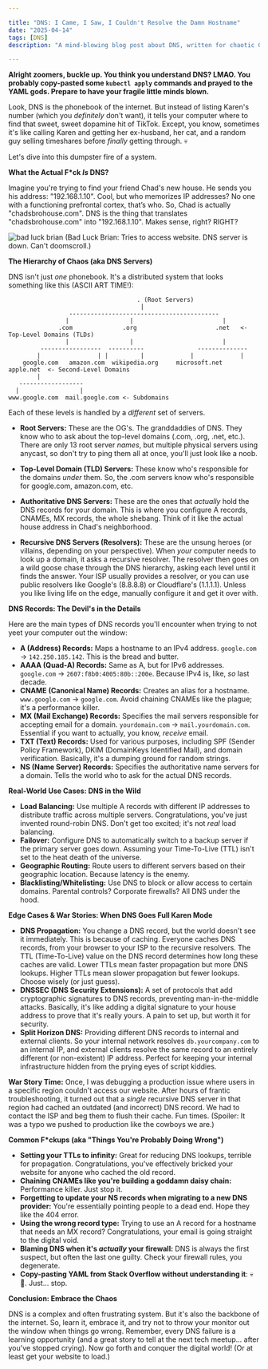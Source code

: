 ```yaml
---

title: "DNS: I Came, I Saw, I Couldn't Resolve the Damn Hostname"
date: "2025-04-14"
tags: [DNS]
description: "A mind-blowing blog post about DNS, written for chaotic Gen Z engineers."

---
```


**Alright zoomers, buckle up. You think you understand DNS? LMAO. You probably copy-pasted some `kubectl apply` commands and prayed to the YAML gods. Prepare to have your fragile little minds blown.**

Look, DNS is the phonebook of the internet. But instead of listing Karen's number (which you *definitely* don't want), it tells your computer where to find that sweet, sweet dopamine hit of TikTok. Except, you know, sometimes it's like calling Karen and getting her ex-husband, her cat, and a random guy selling timeshares before *finally* getting through. 💀

Let's dive into this dumpster fire of a system.

**What the Actual F*ck *Is* DNS?**

Imagine you're trying to find your friend Chad's new house. He sends you his address: "192.168.1.10". Cool, but who memorizes IP addresses? No one with a functioning prefrontal cortex, that’s who. So, Chad is actually "chadsbrohouse.com". DNS is the thing that translates "chadsbrohouse.com" into "192.168.1.10". Makes sense, right? RIGHT?

![bad luck brian](https://i.imgflip.com/1bhb8k.jpg)
(Bad Luck Brian: Tries to access website. DNS server is down. Can't doomscroll.)

**The Hierarchy of Chaos (aka DNS Servers)**

DNS isn't just *one* phonebook. It's a distributed system that looks something like this (ASCII ART TIME!):

```
                                    . (Root Servers)
                                     |
                 ------------------------------------------
                |                 |                         |
              .com              .org                      .net   <- Top-Level Domains (TLDs)
                |                 |                         |
         -----------------  ----------               --------------
        |                | |         |             |             |
    google.com   amazon.com  wikipedia.org     microsoft.net  apple.net  <- Second-Level Domains
        |
   ------------------
  |                 |
www.google.com  mail.google.com <- Subdomains
```

Each of these levels is handled by a *different* set of servers.

*   **Root Servers:** These are the OG's. The granddaddies of DNS. They know who to ask about the top-level domains (.com, .org, .net, etc.). There are only 13 root server *names*, but multiple physical servers using anycast, so don't try to ping them all at once, you'll just look like a noob.

*   **Top-Level Domain (TLD) Servers:** These know who's responsible for the domains *under* them. So, the .com servers know who's responsible for google.com, amazon.com, etc.

*   **Authoritative DNS Servers:** These are the ones that *actually* hold the DNS records for your domain. This is where you configure A records, CNAMEs, MX records, the whole shebang. Think of it like the actual house address in Chad's neighborhood.

*   **Recursive DNS Servers (Resolvers):** These are the unsung heroes (or villains, depending on your perspective). When *your* computer needs to look up a domain, it asks a recursive resolver. The resolver then goes on a wild goose chase through the DNS hierarchy, asking each level until it finds the answer. Your ISP usually provides a resolver, or you can use public resolvers like Google's (8.8.8.8) or Cloudflare's (1.1.1.1). Unless you like living life on the edge, manually configure it and get it over with.

**DNS Records: The Devil's in the Details**

Here are the main types of DNS records you'll encounter when trying to not yeet your computer out the window:

*   **A (Address) Records:** Maps a hostname to an IPv4 address. `google.com` -> `142.250.185.142`. This is the bread and butter.
*   **AAAA (Quad-A) Records:** Same as A, but for IPv6 addresses. `google.com` -> `2607:f8b0:4005:80b::200e`. Because IPv4 is, like, *so* last decade.
*   **CNAME (Canonical Name) Records:** Creates an alias for a hostname. `www.google.com` -> `google.com`. Avoid chaining CNAMEs like the plague; it's a performance killer.
*   **MX (Mail Exchange) Records:** Specifies the mail servers responsible for accepting email for a domain. `yourdomain.com` -> `mail.yourdomain.com`. Essential if you want to actually, you know, *receive* email.
*   **TXT (Text) Records:** Used for various purposes, including SPF (Sender Policy Framework), DKIM (DomainKeys Identified Mail), and domain verification. Basically, it's a dumping ground for random strings.
*   **NS (Name Server) Records:** Specifies the authoritative name servers for a domain. Tells the world who to ask for the actual DNS records.

**Real-World Use Cases: DNS in the Wild**

*   **Load Balancing:** Use multiple A records with different IP addresses to distribute traffic across multiple servers. Congratulations, you've just invented round-robin DNS. Don't get too excited; it's not *real* load balancing.
*   **Failover:** Configure DNS to automatically switch to a backup server if the primary server goes down. Assuming your Time-To-Live (TTL) isn't set to the heat death of the universe.
*   **Geographic Routing:** Route users to different servers based on their geographic location. Because latency is the enemy.
*   **Blacklisting/Whitelisting:** Use DNS to block or allow access to certain domains. Parental controls? Corporate firewalls? All DNS under the hood.

**Edge Cases & War Stories: When DNS Goes Full Karen Mode**

*   **DNS Propagation:** You change a DNS record, but the world doesn't see it immediately. This is because of caching. Everyone caches DNS records, from your browser to your ISP to the recursive resolvers. The TTL (Time-To-Live) value on the DNS record determines how long these caches are valid. Lower TTLs mean faster propagation but more DNS lookups. Higher TTLs mean slower propagation but fewer lookups. Choose wisely (or just guess).
*   **DNSSEC (DNS Security Extensions):** A set of protocols that add cryptographic signatures to DNS records, preventing man-in-the-middle attacks. Basically, it's like adding a digital signature to your house address to prove that it's really yours. A pain to set up, but worth it for security.
*   **Split Horizon DNS:** Providing different DNS records to internal and external clients. So your internal network resolves `db.yourcompany.com` to an internal IP, and external clients resolve the same record to an entirely different (or non-existent) IP address. Perfect for keeping your internal infrastructure hidden from the prying eyes of script kiddies.

**War Story Time:** Once, I was debugging a production issue where users in a specific region couldn't access our website. After hours of frantic troubleshooting, it turned out that a *single* recursive DNS server in that region had cached an outdated (and incorrect) DNS record. We had to contact the ISP and beg them to flush their cache. Fun times. (Spoiler: It was a typo we pushed to production like the cowboys we are.)

**Common F*ckups (aka "Things You're Probably Doing Wrong")**

*   **Setting your TTLs to infinity:** Great for reducing DNS lookups, terrible for propagation. Congratulations, you've effectively bricked your website for anyone who cached the old record.
*   **Chaining CNAMEs like you're building a goddamn daisy chain:** Performance killer. Just stop it.
*   **Forgetting to update your NS records when migrating to a new DNS provider:** You're essentially pointing people to a dead end. Hope they like the 404 error.
*   **Using the wrong record type:** Trying to use an A record for a hostname that needs an MX record? Congratulations, your email is going straight to the digital void.
*   **Blaming DNS when it's *actually* your firewall:** DNS is always the first suspect, but often the last one guilty. Check your firewall rules, you degenerate.
*   **Copy-pasting YAML from Stack Overflow without understanding it**: 💀🙏. Just... stop.

**Conclusion: Embrace the Chaos**

DNS is a complex and often frustrating system. But it's also the backbone of the internet. So, learn it, embrace it, and try not to throw your monitor out the window when things go wrong. Remember, every DNS failure is a learning opportunity (and a great story to tell at the next tech meetup... after you've stopped crying). Now go forth and conquer the digital world! (Or at least get your website to load.)
